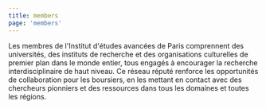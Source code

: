 ```yaml
---
title: members
page: 'members'
---
```

Les membres de l'Institut d'études avancées de Paris comprennent des universités, des instituts de recherche et des organisations culturelles de premier plan dans le monde entier, tous engagés à encourager la recherche interdisciplinaire de haut niveau. Ce réseau réputé renforce les opportunités de collaboration pour les boursiers, en les mettant en contact avec des chercheurs pionniers et des ressources dans tous les domaines et toutes les régions.
